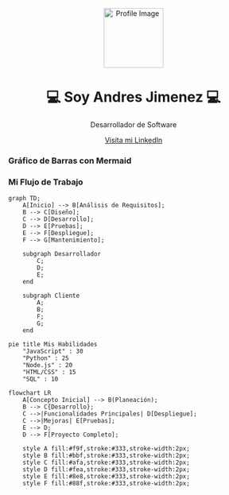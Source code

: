 <div style="text-align: center;">
    <img src="https://media.licdn.com/dms/image/D4E03AQGz5Y-aVa1dtg/profile-displayphoto-shrink_800_800/0/1720792924537?e=1727308800&v=beta&t=sOBRRXspqfEJS70gbL2284zfW3USbwEWldoemqZGhPE" alt="Profile Image" style="width: 120px; height: 120px;">
    <h1>💻 Soy Andres Jimenez 💻</h1>
    <p>Desarrollador de Software</p>
    <a href="https://www.linkedin.com/in/andres-jimenez-01749322b/" target="_blank">Visita mi LinkedIn</a>
</div>



### Gráfico de Barras con Mermaid
### Mi Flujo de Trabajo

```mermaid
graph TD;
    A[Inicio] --> B[Análisis de Requisitos];
    B --> C[Diseño];
    C --> D[Desarrollo];
    D --> E[Pruebas];
    E --> F[Despliegue];
    F --> G[Mantenimiento];

    subgraph Desarrollador
        C;
        D;
        E;
    end

    subgraph Cliente
        A;
        B;
        F;
        G;
    end
```

```mermaid
pie title Mis Habilidades
    "JavaScript" : 30
    "Python" : 25
    "Node.js" : 20
    "HTML/CSS" : 15
    "SQL" : 10
```

```mermaid
flowchart LR
    A[Concepto Inicial] --> B(Planeación);
    B --> C{Desarrollo};
    C -->|Funcionalidades Principales| D[Despliegue];
    C -->|Mejoras| E[Pruebas];
    E --> D;
    D --> F[Proyecto Completo];

    style A fill:#f9f,stroke:#333,stroke-width:2px;
    style B fill:#bbf,stroke:#333,stroke-width:2px;
    style C fill:#afa,stroke:#333,stroke-width:2px;
    style D fill:#fea,stroke:#333,stroke-width:2px;
    style E fill:#8e8,stroke:#333,stroke-width:2px;
    style F fill:#88f,stroke:#333,stroke-width:2px;
```
